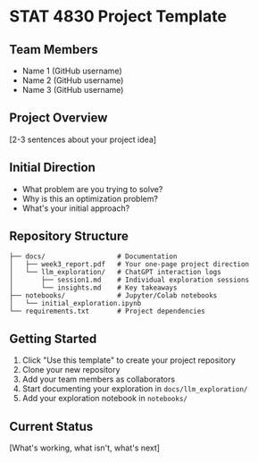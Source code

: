 # STAT 4830 Project Template

## Team Members
- Name 1 (GitHub username)
- Name 2 (GitHub username)
- Name 3 (GitHub username)

## Project Overview
[2-3 sentences about your project idea]

## Initial Direction
- What problem are you trying to solve?
- Why is this an optimization problem?
- What's your initial approach?

## Repository Structure
```
├── docs/                  # Documentation
│   ├── week3_report.pdf   # Your one-page project direction
│   └── llm_exploration/   # ChatGPT interaction logs
│       ├── session1.md    # Individual exploration sessions
│       └── insights.md    # Key takeaways
├── notebooks/             # Jupyter/Colab notebooks
│   └── initial_exploration.ipynb
└── requirements.txt       # Project dependencies
```

## Getting Started
1. Click "Use this template" to create your project repository
2. Clone your new repository
3. Add your team members as collaborators
4. Start documenting your exploration in `docs/llm_exploration/`
5. Add your exploration notebook in `notebooks/`

## Current Status
[What's working, what isn't, what's next] 